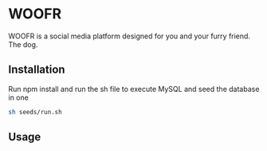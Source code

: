 # WOOFR

WOOFR is a social media platform designed for you and your furry friend. The dog.

## Installation

Run npm install and run the sh file to execute MySQL and seed the database in one

```bash
sh seeds/run.sh
```
## Usage

